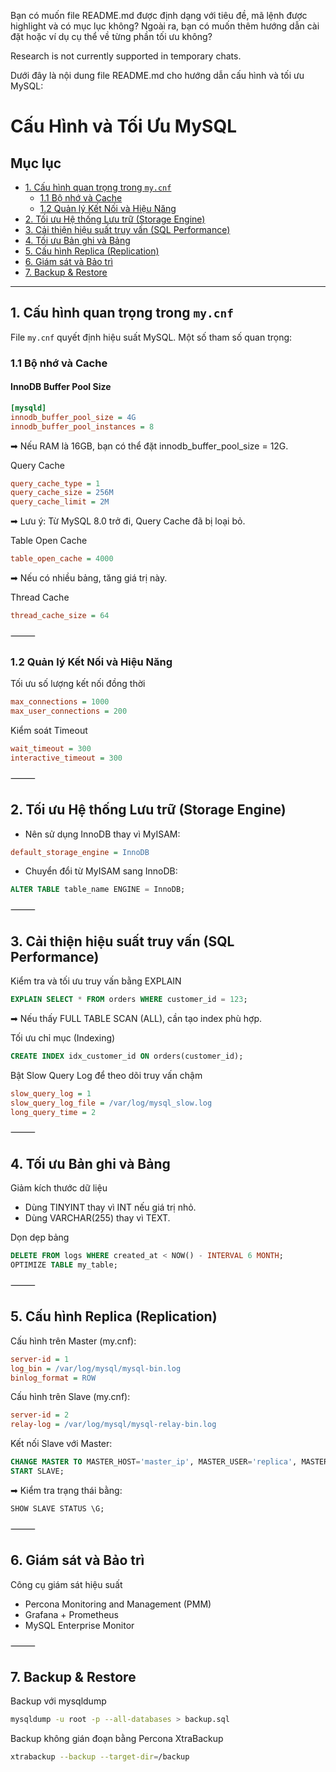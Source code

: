 Bạn có muốn file README.md được định dạng với tiêu đề, mã lệnh được highlight và có mục lục không? Ngoài ra, bạn có muốn thêm hướng dẫn cài đặt hoặc ví dụ cụ thể về từng phần tối ưu không?

Research is not currently supported in temporary chats.

Dưới đây là nội dung file README.md cho hướng dẫn cấu hình và tối ưu MySQL:

# Cấu Hình và Tối Ưu MySQL

## Mục lục
- [1. Cấu hình quan trọng trong `my.cnf`](#1-cấu-hình-quan-trọng-trong-mycfn)
  - [1.1 Bộ nhớ và Cache](#11-bộ-nhớ-và-cache)
  - [1.2 Quản lý Kết Nối và Hiệu Năng](#12-quản-lý-kết-nối-và-hiệu-năng)
- [2. Tối ưu Hệ thống Lưu trữ (Storage Engine)](#2-tối-ưu-hệ-thống-lưu-trữ-storage-engine)
- [3. Cải thiện hiệu suất truy vấn (SQL Performance)](#3-cải-thiện-hiệu-suất-truy-vấn-sql-performance)
- [4. Tối ưu Bản ghi và Bảng](#4-tối-ưu-bản-ghi-và-bảng)
- [5. Cấu hình Replica (Replication)](#5-cấu-hình-replica-replication)
- [6. Giám sát và Bảo trì](#6-giám-sát-và-bảo-trì)
- [7. Backup & Restore](#7-backup--restore)

---

## 1. Cấu hình quan trọng trong `my.cnf`
File `my.cnf` quyết định hiệu suất MySQL. Một số tham số quan trọng:

### 1.1 Bộ nhớ và Cache
#### InnoDB Buffer Pool Size
```ini
[mysqld]
innodb_buffer_pool_size = 4G
innodb_buffer_pool_instances = 8
```
➡ Nếu RAM là 16GB, bạn có thể đặt innodb_buffer_pool_size = 12G.

Query Cache
```ini
query_cache_type = 1
query_cache_size = 256M
query_cache_limit = 2M
```
➡ Lưu ý: Từ MySQL 8.0 trở đi, Query Cache đã bị loại bỏ.

Table Open Cache
```ini
table_open_cache = 4000
```
➡ Nếu có nhiều bảng, tăng giá trị này.

Thread Cache
```ini
thread_cache_size = 64
```


⸻

### 1.2 Quản lý Kết Nối và Hiệu Năng

Tối ưu số lượng kết nối đồng thời
```ini
max_connections = 1000
max_user_connections = 200
```
Kiểm soát Timeout
```ini
wait_timeout = 300
interactive_timeout = 300
```


⸻

## 2. Tối ưu Hệ thống Lưu trữ (Storage Engine)
- Nên sử dụng InnoDB thay vì MyISAM:
```ini
default_storage_engine = InnoDB
```
- Chuyển đổi từ MyISAM sang InnoDB:
```sql
ALTER TABLE table_name ENGINE = InnoDB;
```


⸻

## 3. Cải thiện hiệu suất truy vấn (SQL Performance)

Kiểm tra và tối ưu truy vấn bằng EXPLAIN
```sql
EXPLAIN SELECT * FROM orders WHERE customer_id = 123;
```
➡ Nếu thấy FULL TABLE SCAN (ALL), cần tạo index phù hợp.

Tối ưu chỉ mục (Indexing)
```sql
CREATE INDEX idx_customer_id ON orders(customer_id);
```
Bật Slow Query Log để theo dõi truy vấn chậm
```ini
slow_query_log = 1
slow_query_log_file = /var/log/mysql_slow.log
long_query_time = 2
```


⸻

## 4. Tối ưu Bản ghi và Bảng

Giảm kích thước dữ liệu
- Dùng TINYINT thay vì INT nếu giá trị nhỏ.
- Dùng VARCHAR(255) thay vì TEXT.

Dọn dẹp bảng
```sql
DELETE FROM logs WHERE created_at < NOW() - INTERVAL 6 MONTH;
OPTIMIZE TABLE my_table;
```


⸻

## 5. Cấu hình Replica (Replication)

Cấu hình trên Master (my.cnf):
```ini
server-id = 1
log_bin = /var/log/mysql/mysql-bin.log
binlog_format = ROW
```
Cấu hình trên Slave (my.cnf):
```ini
server-id = 2
relay-log = /var/log/mysql/mysql-relay-bin.log
```
Kết nối Slave với Master:
```sql
CHANGE MASTER TO MASTER_HOST='master_ip', MASTER_USER='replica', MASTER_PASSWORD='password', MASTER_LOG_FILE='mysql-bin.000001', MASTER_LOG_POS=4;
START SLAVE;
```
➡ Kiểm tra trạng thái bằng:
```sql
SHOW SLAVE STATUS \G;
```


⸻

## 6. Giám sát và Bảo trì

Công cụ giám sát hiệu suất
- Percona Monitoring and Management (PMM)
- Grafana + Prometheus
- MySQL Enterprise Monitor

⸻

## 7. Backup & Restore

Backup với mysqldump
```bash
mysqldump -u root -p --all-databases > backup.sql
```
Backup không gián đoạn bằng Percona XtraBackup
```bash
xtrabackup --backup --target-dir=/backup
```

